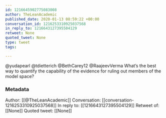 ```yaml
---
id: 1216645902775083008
author: TheLeanAcademic
published_date: 2020-01-13 08:59:22 +00:00
conversation_id: 1216253310925037568
in_reply_to: 1216643127395504129
retweet: None
quoted_tweet: None
type: tweet
tags:

---
```


@yudapearl @tdietterich @BethCarey12 @RaajeevVerma What’s the best way to quantify the capability of the evidence for ruling out members of the model space?

### Metadata

Author: [[@TheLeanAcademic]]
Conversation: [[conversation-1216253310925037568]]
In reply to: [[1216643127395504129]]
Retweet of: [[None]]
Quoted tweet: [[None]]
